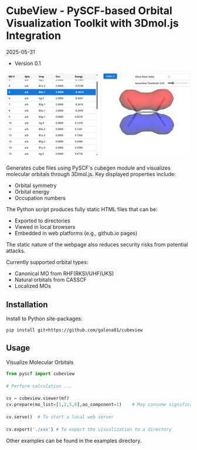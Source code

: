 CubeView - PySCF-based Orbital Visualization Toolkit with 3Dmol.js Integration
=========================

2025-05-31

* Version 0.1

![](https://raw.githubusercontent.com/galena01/cubeview/refs/heads/main/webpage.jpg)

Generates cube files using PySCF's cubegen module and visualizes molecular orbitals through 3Dmol.js. Key displayed properties include:

- Orbital symmetry
- Orbital energy
- Occupation numbers

The Python script produces fully static HTML files that can be:
* Exported to directories
* Viewed in local browsers
* Embedded in web platforms (e.g., github.io pages)

The static nature of the webpage also reduces security risks from potential attacks.

Currently supported orbital types:

* Canonical MO from RHF(RKS)/UHF(UKS)
* Natural orbitals from CASSCF
* Localized MOs

Installation
-------
Install to Python site-packages:

```
pip install git+https://github.com/galena01/cubeview
```

Usage
-------

Visualize Molecular Orbitals

```python
from pyscf import cubeview

# Perform calculation ...

cv = cubeview.viewer(mf)
cv.prepare(mo_list=[1,2,5,6],ao_component=1)    # May consume significant storage space when visualizing numerous orbitals

cv.serve()  # To start a local web server

cv.export('./xxx') # To export the visualization to a directory
```

Other examples can be found in the examples directory.

